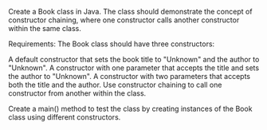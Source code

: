 Create a Book class in Java. The class should demonstrate 
the concept of constructor chaining, where one constructor calls another constructor within the same class.

Requirements:
The Book class should have three constructors:

A default constructor that sets the book title to "Unknown" and the author to "Unknown".
A constructor with one parameter that accepts the title and sets the author to "Unknown".
A constructor with two parameters that accepts both the title and the author.
Use constructor chaining to call one constructor from another within the class.

Create a main() method to test the class by creating instances of the Book class using different constructors.